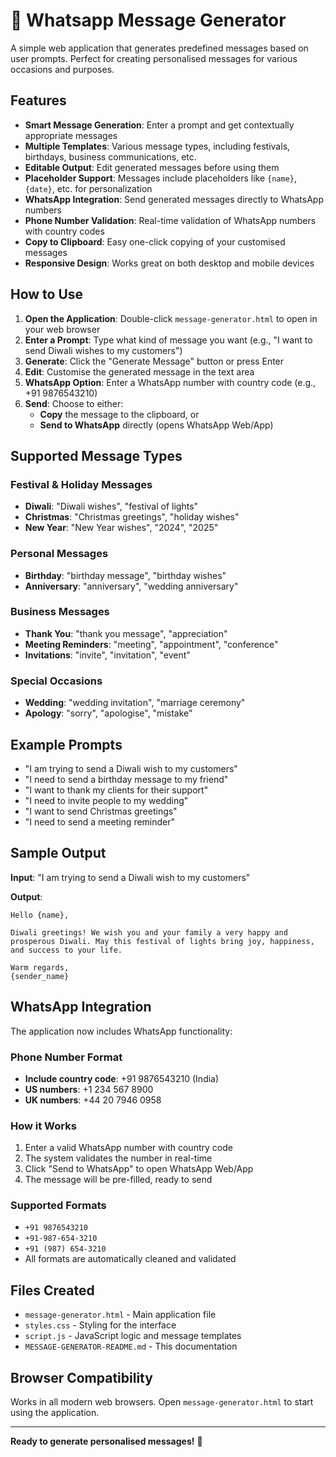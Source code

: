 
# 📝 Whatsapp Message Generator

A simple web application that generates predefined messages based on user prompts. Perfect for creating personalised messages for various occasions and purposes.

## Features

- **Smart Message Generation**: Enter a prompt and get contextually appropriate messages
- **Multiple Templates**: Various message types, including festivals, birthdays, business communications, etc.
- **Editable Output**: Edit generated messages before using them
- **Placeholder Support**: Messages include placeholders like `{name}`, `{date}`, etc. for personalization
- **WhatsApp Integration**: Send generated messages directly to WhatsApp numbers
- **Phone Number Validation**: Real-time validation of WhatsApp numbers with country codes
- **Copy to Clipboard**: Easy one-click copying of your customised messages
- **Responsive Design**: Works great on both desktop and mobile devices

## How to Use

1. **Open the Application**: Double-click `message-generator.html` to open in your web browser
2. **Enter a Prompt**: Type what kind of message you want (e.g., "I want to send Diwali wishes to my customers")
3. **Generate**: Click the "Generate Message" button or press Enter
4. **Edit**: Customise the generated message in the text area
5. **WhatsApp Option**: Enter a WhatsApp number with country code (e.g., +91 9876543210)
6. **Send**: Choose to either:
   - **Copy** the message to the clipboard, or
   - **Send to WhatsApp** directly (opens WhatsApp Web/App)

## Supported Message Types

### Festival & Holiday Messages
- **Diwali**: "Diwali wishes", "festival of lights"
- **Christmas**: "Christmas greetings", "holiday wishes"
- **New Year**: "New Year wishes", "2024", "2025"

### Personal Messages
- **Birthday**: "birthday message", "birthday wishes"
- **Anniversary**: "anniversary", "wedding anniversary"

### Business Messages
- **Thank You**: "thank you message", "appreciation"
- **Meeting Reminders**: "meeting", "appointment", "conference"
- **Invitations**: "invite", "invitation", "event"

### Special Occasions
- **Wedding**: "wedding invitation", "marriage ceremony"
- **Apology**: "sorry", "apologise", "mistake"

## Example Prompts

- "I am trying to send a Diwali wish to my customers"
- "I need to send a birthday message to my friend"
- "I want to thank my clients for their support"
- "I need to invite people to my wedding"
- "I want to send Christmas greetings"
- "I need to send a meeting reminder"

## Sample Output

**Input**: "I am trying to send a Diwali wish to my customers"

**Output**:
```
Hello {name},

Diwali greetings! We wish you and your family a very happy and prosperous Diwali. May this festival of lights bring joy, happiness, and success to your life.

Warm regards,
{sender_name}
```

## WhatsApp Integration

The application now includes WhatsApp functionality:

### Phone Number Format
- **Include country code**: +91 9876543210 (India)
- **US numbers**: +1 234 567 8900
- **UK numbers**: +44 20 7946 0958

### How it Works
1. Enter a valid WhatsApp number with country code
2. The system validates the number in real-time
3. Click "Send to WhatsApp" to open WhatsApp Web/App
4. The message will be pre-filled, ready to send

### Supported Formats
- `+91 9876543210`
- `+91-987-654-3210`
- `+91 (987) 654-3210`
- All formats are automatically cleaned and validated

## Files Created

- `message-generator.html` - Main application file
- `styles.css` - Styling for the interface
- `script.js` - JavaScript logic and message templates
- `MESSAGE-GENERATOR-README.md` - This documentation

## Browser Compatibility

Works in all modern web browsers. Open `message-generator.html` to start using the application.

---

**Ready to generate personalised messages!** 🚀
